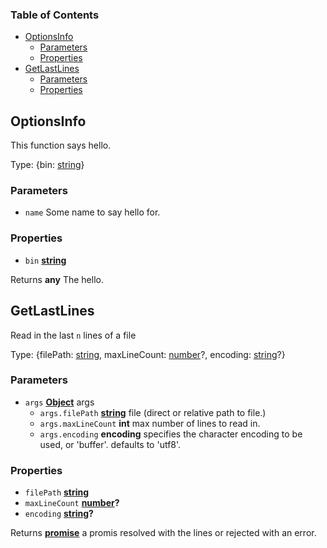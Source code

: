 <!-- Generated by documentation.js. Update this documentation by updating the source code. -->

### Table of Contents

-   [OptionsInfo][1]
    -   [Parameters][2]
    -   [Properties][3]
-   [GetLastLines][4]
    -   [Parameters][5]
    -   [Properties][6]

## OptionsInfo

This function says hello.

Type: {bin: [string][7]}

### Parameters

-   `name`  Some name to say hello for.

### Properties

-   `bin` **[string][7]** 

Returns **any** The hello.

## GetLastLines

Read in the last `n` lines of a file

Type: {filePath: [string][7], maxLineCount: [number][8]?, encoding: [string][7]?}

### Parameters

-   `args` **[Object][9]** args
    -   `args.filePath` **[string][7]** file (direct or relative path to file.)
    -   `args.maxLineCount` **int** max number of lines to read in.
    -   `args.encoding` **encoding** specifies the character encoding to be used, or 'buffer'. defaults to 'utf8'.

### Properties

-   `filePath` **[string][7]** 
-   `maxLineCount` **[number][8]?** 
-   `encoding` **[string][7]?** 

Returns **[promise][10]** a promis resolved with the lines or rejected with an error.

[1]: #optionsinfo

[2]: #parameters

[3]: #properties

[4]: #getlastlines

[5]: #parameters-1

[6]: #properties-1

[7]: https://developer.mozilla.org/docs/Web/JavaScript/Reference/Global_Objects/String

[8]: https://developer.mozilla.org/docs/Web/JavaScript/Reference/Global_Objects/Number

[9]: https://developer.mozilla.org/docs/Web/JavaScript/Reference/Global_Objects/Object

[10]: https://developer.mozilla.org/docs/Web/JavaScript/Reference/Global_Objects/Promise
